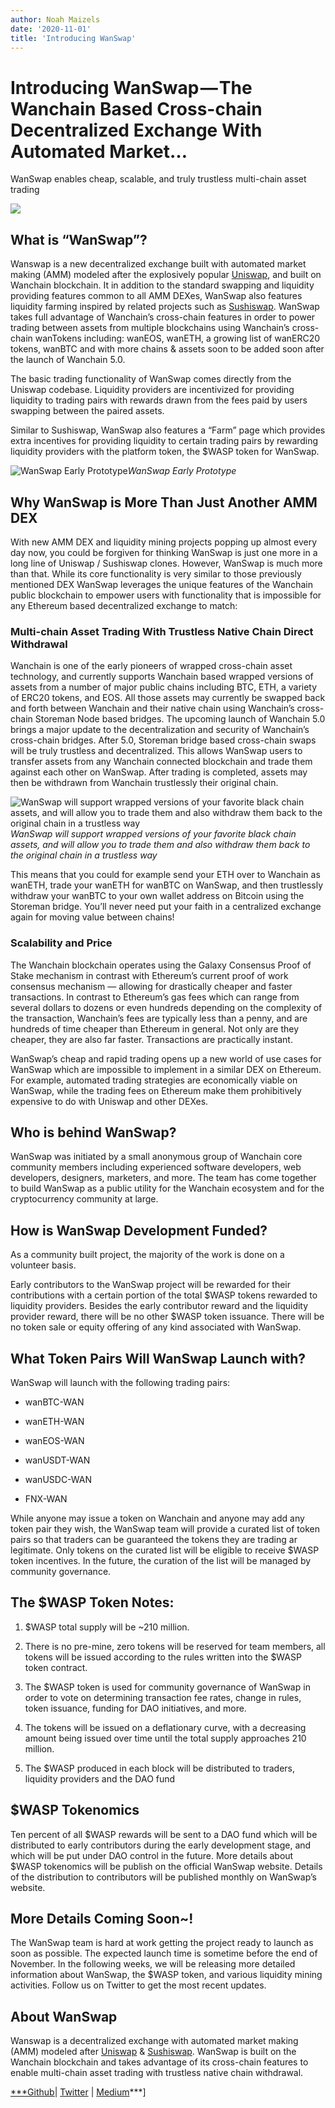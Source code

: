 ```yaml
---
author: Noah Maizels
date: '2020-11-01'
title: 'Introducing WanSwap'
---
```


# Introducing WanSwap — The Wanchain Based Cross-chain Decentralized Exchange With Automated Market…

WanSwap enables cheap, scalable, and truly trustless multi-chain asset trading

![](https://cdn-images-1.medium.com/max/2800/1*l9GKEQD3eAXnOfnkFULydg.png)

## What is “WanSwap”?

Wanswap is a new decentralized exchange built with automated market making (AMM) modeled after the explosively popular [Uniswap](https://uniswap.org/), and built on Wanchain blockchain. It in addition to the standard swapping and liquidity providing features common to all AMM DEXes, WanSwap also features liquidity farming inspired by related projects such as [Sushiswap](https://sushiswap.fi/). WanSwap takes full advantage of Wanchain’s cross-chain features in order to power trading between assets from multiple blockchains using Wanchain’s cross-chain wanTokens including: wanEOS, wanETH, a growing list of wanERC20 tokens, wanBTC and with more chains & assets soon to be added soon after the launch of Wanchain 5.0.

The basic trading functionality of WanSwap comes directly from the Uniswap codebase. Liquidity providers are incentivized for providing liquidity to trading pairs with rewards drawn from the fees paid by users swapping between the paired assets.

Similar to Sushiswap, WanSwap also features a “Farm” page which provides extra incentives for providing liquidity to certain trading pairs by rewarding liquidity providers with the platform token, the $WASP token for WanSwap.

![WanSwap Early Prototype](https://cdn-images-1.medium.com/max/2560/1*wYV735sZom6uY_CoXvJpHQ.png)*WanSwap Early Prototype*

## Why WanSwap is More Than Just Another AMM DEX

With new AMM DEX and liquidity mining projects popping up almost every day now, you could be forgiven for thinking WanSwap is just one more in a long line of Uniswap / Sushiswap clones. However, WanSwap is much more than that. While its core functionality is very similar to those previously mentioned DEX WanSwap leverages the unique features of the Wanchain public blockchain to empower users with functionality that is impossible for any Ethereum based decentralized exchange to match:

### Multi-chain Asset Trading With Trustless Native Chain Direct Withdrawal

Wanchain is one of the early pioneers of wrapped cross-chain asset technology, and currently supports Wanchain based wrapped versions of assets from a number of major public chains including BTC, ETH, a variety of ERC20 tokens, and EOS. All those assets may currently be swapped back and forth between Wanchain and their native chain using Wanchain’s cross-chain Storeman Node based bridges. The upcoming launch of Wanchain 5.0 brings a major update to the decentralization and security of Wanchain’s cross-chain bridges. After 5.0, Storeman bridge based cross-chain swaps will be truly trustless and decentralized. This allows WanSwap users to transfer assets from any Wanchain connected blockchain and trade them against each other on WanSwap. After trading is completed, assets may then be withdrawn from Wanchain trustlessly their original chain.

![WanSwap will support wrapped versions of your favorite black chain assets, and will allow you to trade them and also withdraw them back to the original chain in a trustless way](https://cdn-images-1.medium.com/max/2560/1*Khxlnk1vqkXIgKrVRpeeyg.png)*WanSwap will support wrapped versions of your favorite black chain assets, and will allow you to trade them and also withdraw them back to the original chain in a trustless way*

This means that you could for example send your ETH over to Wanchain as wanETH, trade your wanETH for wanBTC on WanSwap, and then trustlessly withdraw your wanBTC to your own wallet address on Bitcoin using the Storeman bridge. You’ll never need put your faith in a centralized exchange again for moving value between chains!

### Scalability and Price

The Wanchain blockchain operates using the Galaxy Consensus Proof of Stake mechanism in contrast with Ethereum’s current proof of work consensus mechanism — allowing for drastically cheaper and faster transactions. In contrast to Ethereum’s gas fees which can range from several dollars to dozens or even hundreds depending on the complexity of the transaction, Wanchain’s fees are typically less than a penny, and are hundreds of time cheaper than Ethereum in general. Not only are they cheaper, they are also far faster. Transactions are practically instant.

WanSwap’s cheap and rapid trading opens up a new world of use cases for WanSwap which are impossible to implement in a similar DEX on Ethereum. For example, automated trading strategies are economically viable on WanSwap, while the trading fees on Ethereum make them prohibitively expensive to do with Uniswap and other DEXes.

## Who is behind WanSwap?

WanSwap was initiated by a small anonymous group of Wanchain core community members including experienced software developers, web developers, designers, marketers, and more. The team has come together to build WanSwap as a public utility for the Wanchain ecosystem and for the cryptocurrency community at large.

## How is WanSwap Development Funded?

As a community built project, the majority of the work is done on a volunteer basis.

Early contributors to the WanSwap project will be rewarded for their contributions with a certain portion of the total $WASP tokens rewarded to liquidity providers. Besides the early contributor reward and the liquidity provider reward, there will be no other $WASP token issuance. There will be no token sale or equity offering of any kind associated with WanSwap.

## What Token Pairs Will WanSwap Launch with?

WanSwap will launch with the following trading pairs:

* wanBTC-WAN

* wanETH-WAN

* wanEOS-WAN

* wanUSDT-WAN

* wanUSDC-WAN

* FNX-WAN

While anyone may issue a token on Wanchain and anyone may add any token pair they wish, the WanSwap team will provide a curated list of token pairs so that traders can be guaranteed the tokens they are trading ar legitimate. Only tokens on the curated list will be eligible to receive $WASP token incentives. In the future, the curation of the list will be managed by community governance.

## The $WASP Token Notes:

1. $WASP total supply will be ~210 million.

1. There is no pre-mine, zero tokens will be reserved for team members, all tokens will be issued according to the rules written into the $WASP token contract.

1. The $WASP token is used for community governance of WanSwap in order to vote on determining transaction fee rates, change in rules, token issuance, funding for DAO initiatives, and more.

1. The tokens will be issued on a deflationary curve, with a decreasing amount being issued over time until the total supply approaches 210 million.

1. The $WASP produced in each block will be distributed to traders, liquidity providers and the DAO fund

## $WASP Tokenomics

Ten percent of all $WASP rewards will be sent to a DAO fund which will be distributed to early contributors during the early development stage, and which will be put under DAO control in the future. More details about $WASP tokenomics will be publish on the official WanSwap website. Details of the distribution to contributors will be published monthly on WanSwap’s website.

## More Details Coming Soon~!

The WanSwap team is hard at work getting the project ready to launch as soon as possible. The expected launch time is sometime before the end of November. In the following weeks, we will be releasing more detailed information about WanSwap, the $WASP token, and various liquidity mining activities. Follow us on Twitter to get the most recent updates.

## About WanSwap

Wanswap is a decentralized exchange with automated market making (AMM) modeled after [Uniswap](https://uniswap.org/) & [Sushiswap](https://sushiswap.fi/). WanSwap is built on the Wanchain blockchain and takes advantage of its cross-chain features to enable multi-chain asset trading with trustless native chain withdrawal.

[***Github](https://github.com/wanswap)| [Twitter](https://twitter.com/wanswap) | [Medium](https://medium.com/wanswap)***]
